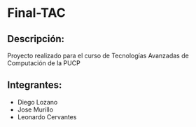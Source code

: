 # Final-TAC
## Descripción:
Proyecto realizado para el curso de Tecnologías Avanzadas de Computación de la PUCP

## Integrantes:
- Diego Lozano
- Jose Murillo
- Leonardo Cervantes
